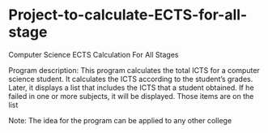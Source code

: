 # Project-to-calculate-ECTS-for-all-stage
Computer Science ECTS Calculation For All Stages

Program description:
This program calculates the total ICTS for a computer science student. It calculates the ICTS according to the student’s grades. Later, it displays a list that includes the ICTS that a student obtained. If he failed in one or more subjects, it will be displayed. Those items are on the list

Note:
The idea for the program can be applied to any other college
